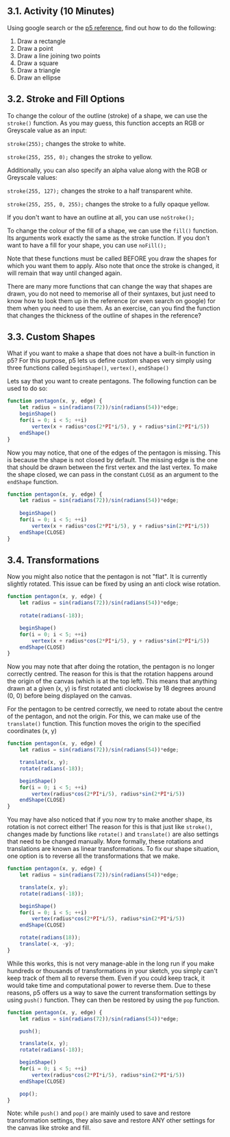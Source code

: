 ## 3.1. Activity (10 Minutes)

Using google search or the [p5 reference](https://p5js.org/reference/), find out how to do the following:

1. Draw a rectangle
2. Draw a point
3. Draw a line joining two points
4. Draw a square
5. Draw a triangle
6. Draw an ellipse

## 3.2. Stroke and Fill Options

To change the colour of the outline (stroke) of a shape, we can use the `stroke()` function. As you may guess, this function accepts an RGB or Greyscale value as an input:

`stroke(255);` changes the stroke to white.

`stroke(255, 255, 0);` changes the stroke to yellow.

Additionally, you can also specify an alpha value along with the RGB or Greyscale values:

`stroke(255, 127);` changes the stroke to a half transparent white.

`stroke(255, 255, 0, 255);` changes the stroke to a fully opaque yellow.

If you don't want to have an outline at all, you can use `noStroke();`

To change the colour of the fill of a shape, we can use the `fill()` function. Its arguments work exactly the same as the stroke function. If you don't want to have a fill for your shape, you can use `noFill();`

Note that these functions must be called BEFORE you draw the shapes for which you want them to apply. Also note that once the stroke is changed, it will remain that way until changed again.

There are many more functions that can change the way that shapes are drawn, you do not need to memorise all of their syntaxes, but just need to know how to look them up in the reference (or even search on google) for them when you need to use them. As an exercise, can you find the function that changes the thickness of the outline of shapes in the reference?

## 3.3. Custom Shapes

What if you want to make a shape that does not have a built-in function in p5? For this purpose, p5 lets us define custom shapes very simply using three functions called `beginShape()`, `vertex()`, `endShape()`

Lets say that you want to create pentagons. The following function can be used to do so:

```js
function pentagon(x, y, edge) {
    let radius = sin(radians(72))/sin(radians(54))*edge;
    beginShape()
    for(i = 0; i < 5; ++i)
        vertex(x + radius*cos(2*PI*i/5), y + radius*sin(2*PI*i/5))
    endShape()
}
```

Now you may notice, that one of the edges of the pentagon is missing. This is because the shape is not closed by default. The missing edge is the one that should be drawn between the first vertex and the last vertex. To make the shape closed, we can pass in the constant `CLOSE` as an argument to the `endShape` function.

```js
function pentagon(x, y, edge) {
    let radius = sin(radians(72))/sin(radians(54))*edge;
    
    beginShape()
    for(i = 0; i < 5; ++i)
        vertex(x + radius*cos(2*PI*i/5), y + radius*sin(2*PI*i/5))
    endShape(CLOSE)
}
```

## 3.4. Transformations

Now you might also notice that the pentagon is not "flat". It is currently slightly rotated. This issue can be fixed by using an anti clock wise rotation.

```js
function pentagon(x, y, edge) {
    let radius = sin(radians(72))/sin(radians(54))*edge;
    
    rotate(radians(-18));

    beginShape()
    for(i = 0; i < 5; ++i)
        vertex(x + radius*cos(2*PI*i/5), y + radius*sin(2*PI*i/5))
    endShape(CLOSE)
}
```

Now you may note that after doing the rotation, the pentagon is no longer correctly centred. The reason for this is that the rotation happens around the origin of the canvas (which is at the top left). This means that anything drawn at a given (x, y) is first rotated anti clockwise by 18 degrees around (0, 0) before being displayed on the canvas.

For the pentagon to be centred correctly, we need to rotate about the centre of the pentagon, and not the origin. For this, we can make use of the `translate()` function. This function moves the origin to the specified coordinates (x, y)

```js
function pentagon(x, y, edge) {
    let radius = sin(radians(72))/sin(radians(54))*edge;

    translate(x, y);
    rotate(radians(-18));

    beginShape()
    for(i = 0; i < 5; ++i)
        vertex(radius*cos(2*PI*i/5), radius*sin(2*PI*i/5))
    endShape(CLOSE)
}
```

You may have also noticed that if you now try to make another shape, its rotation is not correct either! The reason for this is that just like `stroke()`, changes made by functions like `rotate()` and `translate()` are also settings that need to be changed manually. More formally, these rotations and translations are known as linear transformations. To fix our shape situation, one option is to reverse all the transformations that we make.

```js
function pentagon(x, y, edge) {
    let radius = sin(radians(72))/sin(radians(54))*edge;

    translate(x, y);
    rotate(radians(-18));

    beginShape()
    for(i = 0; i < 5; ++i)
        vertex(radius*cos(2*PI*i/5), radius*sin(2*PI*i/5))
    endShape(CLOSE)

    rotate(radians(18));
    translate(-x, -y);
}
```

While this works, this is not very manage-able in the long run if you make hundreds or thousands of transformations in your sketch, you simply can't keep track of them all to reverse them. Even if you could keep track, it would take time and computational power to reverse them. Due to these reasons, p5 offers us a way to save the current transformation settings by using `push()` function. They can then be restored by using the `pop` function.

```js
function pentagon(x, y, edge) {
    let radius = sin(radians(72))/sin(radians(54))*edge;

    push();

    translate(x, y);
    rotate(radians(-18));

    beginShape()
    for(i = 0; i < 5; ++i)
        vertex(radius*cos(2*PI*i/5), radius*sin(2*PI*i/5))
    endShape(CLOSE)

    pop();
}
```

Note: while `push()` and `pop()` are mainly used to save and restore transformation settings, they also save and restore ANY other settings for the canvas like stroke and fill.